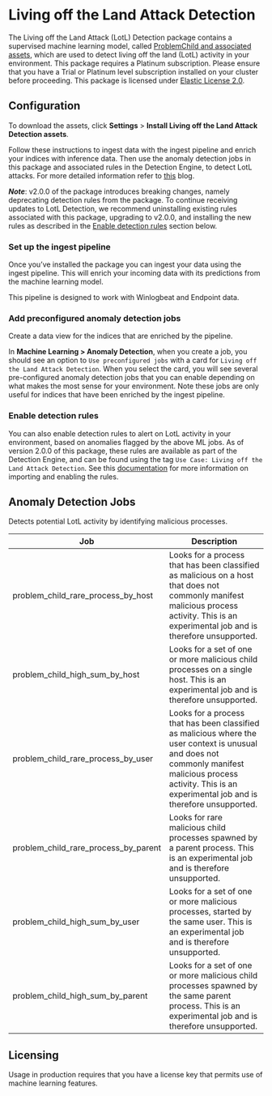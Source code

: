 # Living off the Land Attack Detection 

The Living off the Land Attack (LotL) Detection package contains a supervised machine learning model, called [ProblemChild and associated assets](https://www.elastic.co/security-labs/detecting-living-off-the-land-attacks-with-new-elastic-integration), which are used to detect living off the land (LotL) activity in your environment. This package requires a Platinum subscription. Please ensure that you have a Trial or Platinum level subscription installed on your cluster before proceeding. This package is licensed under [Elastic License 2.0](https://www.elastic.co/licensing/elastic-license).


## Configuration

To download the assets, click **Settings** > **Install Living off the Land Attack Detection assets**.

Follow these instructions to ingest data with the ingest pipeline and enrich your indices with inference data. Then use the anomaly detection jobs in this package and associated rules in the Detection Engine, to detect LotL attacks. For more detailed information refer to [this](https://www.elastic.co/security-labs/detecting-living-off-the-land-attacks-with-new-elastic-integration) blog.

**_Note_**: v2.0.0 of the package introduces breaking changes, namely deprecating detection rules from the package. To continue receiving updates to LotL Detection, we recommend uninstalling existing rules associated with this package, upgrading to v2.0.0, and installing the new rules as described in the [Enable detection rules](#enable-detection-rules) section below.

### Set up the ingest pipeline

Once you’ve installed the package you can ingest your data using the ingest pipeline. This will enrich your incoming data with its predictions from the machine learning model.

This pipeline is designed to work with Winlogbeat and Endpoint data.

### Add preconfigured anomaly detection jobs

Create a data view for the indices that are enriched by the pipeline.

In **Machine Learning > Anomaly Detection**, when you create a job, you should see an option to `Use preconfigured jobs` with a card for `Living off the Land Attack Detection`. When you select the card, you will see several pre-configured anomaly detection jobs that you can enable depending on what makes the most sense for your environment. Note these jobs are only useful for indices that have been enriched by the ingest pipeline.

### Enable detection rules

You can also enable detection rules to alert on LotL activity in your environment, based on anomalies flagged by the above ML jobs. As of version 2.0.0 of this package, these rules are available as part of the Detection Engine, and can be found using the tag `Use Case: Living off the Land Attack Detection`. See this [documentation](https://www.elastic.co/guide/en/security/current/prebuilt-rules-management.html#load-prebuilt-rules) for more information on importing and enabling the rules.


## Anomaly Detection Jobs

Detects potential LotL activity by identifying malicious processes.

| Job | Description |
|---|---|
| problem_child_rare_process_by_host | Looks for a process that has been classified as malicious on a host that does not commonly manifest malicious process activity. This is an experimental job and is therefore unsupported. |
| problem_child_high_sum_by_host | Looks for a set of one or more malicious child processes on a single host. This is an experimental job and is therefore unsupported. |
| problem_child_rare_process_by_user | Looks for a process that has been classified as malicious where the user context is unusual and does not commonly manifest malicious process activity. This is an experimental job and is therefore unsupported.|
| problem_child_rare_process_by_parent | Looks for rare malicious child processes spawned by a parent process. This is an experimental job and is therefore unsupported. |
| problem_child_high_sum_by_user | Looks for a set of one or more malicious processes, started by the same user. This is an experimental job and is therefore unsupported. |
| problem_child_high_sum_by_parent | Looks for a set of one or more malicious child processes spawned by the same parent process. This is an experimental job and is therefore unsupported. |


## Licensing

Usage in production requires that you have a license key that permits use of machine learning features.

